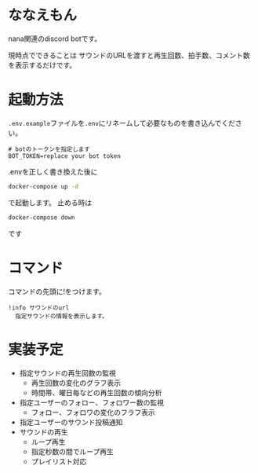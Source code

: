# ななえもん

nana関連のdiscord botです。

現時点でできることは
サウンドのURLを渡すと再生回数、拍手数、コメント数を表示するだけです。


# 起動方法
`.env.example`ファイルを`.env`にリネームして必要なものを書き込んでください。
```
# botのトークンを指定します
BOT_TOKEN=replace your bot token
```

.envを正しく書き換えた後に

```sh
docker-compose up -d
```
で起動します。
止める時は
```sh
docker-compose down
```
です

# コマンド
コマンドの先頭に!をつけます。
```
!info サウンドのurl
  指定サウンドの情報を表示します。
```


# 実装予定
- 指定サウンドの再生回数の監視
  - 再生回数の変化のグラフ表示
  - 時間帯、曜日毎などの再生回数の傾向分析
- 指定ユーザーのフォロー、フォロワー数の監視
  - フォロー、フォロワの変化のフラフ表示
- 指定ユーザーのサウンド投稿通知
- サウンドの再生
  - ループ再生
  - 指定秒数の間でループ再生
  - プレイリスト対応
